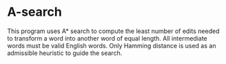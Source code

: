 # A-search
This program uses A* search to compute the least number of edits needed to transform a word into another word of equal length. All intermediate words must be valid English words. Only Hamming distance is used as an admissible heuristic to guide the search.

